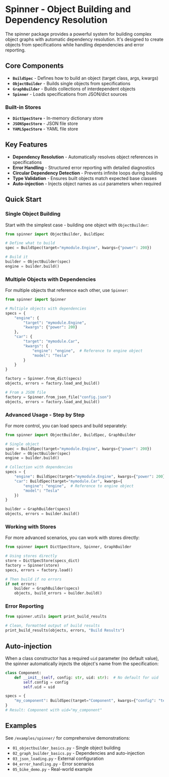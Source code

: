 # Spinner - Object Building and Dependency Resolution

The spinner package provides a powerful system for building complex object graphs with automatic dependency resolution.
It's designed to create objects from specifications while handling dependencies and error reporting.

## Core Components

- **`BuildSpec`** - Defines how to build an object (target class, args, kwargs)
- **`ObjectBuilder`** - Builds single objects from specifications
- **`GraphBuilder`** - Builds collections of interdependent objects
- **`Spinner`** - Loads specifications from JSON/dict sources

### Built-in Stores

- **`DictSpecStore`** - In-memory dictionary store
- **`JSONSpecStore`** - JSON file store
- **`YAMLSpecStore`** - YAML file store

## Key Features

- **Dependency Resolution** - Automatically resolves object references in specifications
- **Error Handling** - Structured error reporting with detailed diagnostics
- **Circular Dependency Detection** - Prevents infinite loops during building
- **Type Validation** - Ensures built objects match expected base classes
- **Auto-injection** - Injects object names as `uid` parameters when required

## Quick Start

### Single Object Building

Start with the simplest case - building one object with `ObjectBuilder`:

```python
from spinner import ObjectBuilder, BuildSpec

# Define what to build
spec = BuildSpec(target="mymodule.Engine", kwargs={"power": 200})

# Build it
builder = ObjectBuilder(spec)
engine = builder.build()
```

### Multiple Objects with Dependencies

For multiple objects that reference each other, use `Spinner`:

```python
from spinner import Spinner

# Multiple objects with dependencies
specs = {
    "engine": {
        "target": "mymodule.Engine",
        "kwargs": {"power": 200}
    },
    "car": {
        "target": "mymodule.Car",
        "kwargs": {
            "engine": "engine",  # Reference to engine object
            "model": "Tesla"
        }
    }
}

factory = Spinner.from_dict(specs)
objects, errors = factory.load_and_build()
```

```python
# From a JSON file
factory = Spinner.from_json_file("config.json")
objects, errors = factory.load_and_build()
```

### Advanced Usage - Step by Step

For more control, you can load specs and build separately:

```python
from spinner import ObjectBuilder, BuildSpec, GraphBuilder

# Single object
spec = BuildSpec(target="mymodule.Engine", kwargs={"power": 200})
builder = ObjectBuilder(spec)
engine = builder.build()

# Collection with dependencies
specs = {
    "engine": BuildSpec(target="mymodule.Engine", kwargs={"power": 200}),
    "car": BuildSpec(target="mymodule.Car", kwargs={
        "engine": "engine",  # Reference to engine object
        "model": "Tesla"
    })
}

builder = GraphBuilder(specs)
objects, errors = builder.build()
```

### Working with Stores

For more advanced scenarios, you can work with stores directly:

```python
from spinner import DictSpecStore, Spinner, GraphBuilder

# Using stores directly
store = DictSpecStore(specs_dict)
factory = Spinner(store)
specs, errors = factory.load()

# Then build if no errors
if not errors:
    builder = GraphBuilder(specs)
    objects, build_errors = builder.build()
```

### Error Reporting

```python
from spinner.utils import print_build_results

# Clean, formatted output of build results
print_build_results(objects, errors, "Build Results")
```

## Auto-injection

When a class constructor has a required `uid` parameter (no default value), the spinner automatically injects the
 object's name from the specification:

```python
class Component:
    def __init__(self, config: str, uid: str):  # No default for uid
        self.config = config
        self.uid = uid

specs = {
    "my_component": BuildSpec(target="Component", kwargs={"config": "test"})
}
# Result: Component with uid="my_component"
```

## Examples

See `/examples/spinner/` for comprehensive demonstrations:

- `01_objectbuilder_basics.py` - Single object building
- `02_graph_builder_basics.py` - Dependencies and auto-injection
- `03_json_loading.py` - External configuration
- `04_error_handling.py` - Error scenarios
- `05_bike_demo.py` - Real-world example
